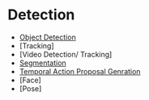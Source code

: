 # Detection

* [Object Detection](/CNN/object_detection/object_detection.md)
* [Tracking]
* [Video Detection/ Tracking]
* [Segmentation](/CNN/object_detection/segmentation.md)
* [Temporal Action Proposal Genration](/CNN/object_detection/temporal_proposal.md)
* [Face]
* [Pose]
